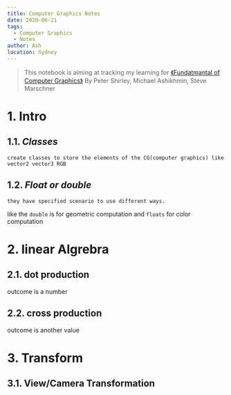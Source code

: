 ```yaml
---
title: Computer Graphics Notes
date: 2020-06-21
tags:
  - Computer Graphics
  - Notes
author: Ash
location: Sydney  
---
```



>This notebook is aiming at tracking my learning for [《Fundatmantal of Computer Graphics》](https://books.google.com.au/books/about/Fundamentals_of_Computer_Graphics.html?id=hJPRgRrkXvUC&printsec=frontcover&source=kp_read_button&redir_esc=y#v=onepage&q&f=false) By Peter Shirley, Michael Ashikhmin, Steve Marschner

# 1. Intro

## 1.1. *Classes*

    create classes to store the elements of the CG(computer graphics) like vector2 vector3 RGB 
  

## 1.2. *Float or double*

    they have specified scenario to use different ways.
    
like the `double` is for geometric computation  and `floats` for color computation


# 2. linear Algrebra

## 2.1. dot production
outcome is a number
## 2.2. cross production
outcome is another value


# 3. Transform 

## 3.1. View/Camera Transformation
   